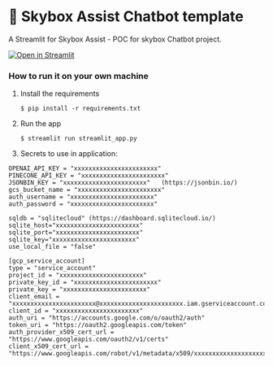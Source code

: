 # 💬 Skybox Assist Chatbot template

A  Streamlit for Skybox Assist -  POC for skybox Chatbot project.

[![Open in Streamlit](https://static.streamlit.io/badges/streamlit_badge_black_white.svg)](https://skybox-assistant.streamlit.app/)

### How to run it on your own machine

1. Install the requirements

   ```
   $ pip install -r requirements.txt
   ```

2. Run the app

   ```
   $ streamlit run streamlit_app.py
   ```

3. Secrets to use in application:
```
OPENAI_API_KEY = "xxxxxxxxxxxxxxxxxxxxxxx"
PINECONE_API_KEY = "xxxxxxxxxxxxxxxxxxxxxxx"
JSONBIN_KEY = "xxxxxxxxxxxxxxxxxxxxxxx"   (https://jsonbin.io/)
gcs_bucket_name = "xxxxxxxxxxxxxxxxxxxxxxx"
auth_username = "xxxxxxxxxxxxxxxxxxxxxxx"
auth_password = "xxxxxxxxxxxxxxxxxxxxxxx"

sqldb = "sqlitecloud" (https://dashboard.sqlitecloud.io/)
sqlite_host="xxxxxxxxxxxxxxxxxxxxxxx"
sqlite_port="xxxxxxxxxxxxxxxxxxxxxxx"
sqlite_key="xxxxxxxxxxxxxxxxxxxxxxx"
use_local_file = "false"

[gcp_service_account]
type = "service_account"
project_id = "xxxxxxxxxxxxxxxxxxxxxxx"
private_key_id = "xxxxxxxxxxxxxxxxxxxxxxx"
private_key = "xxxxxxxxxxxxxxxxxxxxxxx"
client_email = "xxxxxxxxxxxxxxxxxxxxxxx@xxxxxxxxxxxxxxxxxxxxxxx.iam.gserviceaccount.com"
client_id = "xxxxxxxxxxxxxxxxxxxxxxx"
auth_uri = "https://accounts.google.com/o/oauth2/auth"
token_uri = "https://oauth2.googleapis.com/token"
auth_provider_x509_cert_url = "https://www.googleapis.com/oauth2/v1/certs"
client_x509_cert_url = "https://www.googleapis.com/robot/v1/metadata/x509/xxxxxxxxxxxxxxxxxxxxxxx"
```
